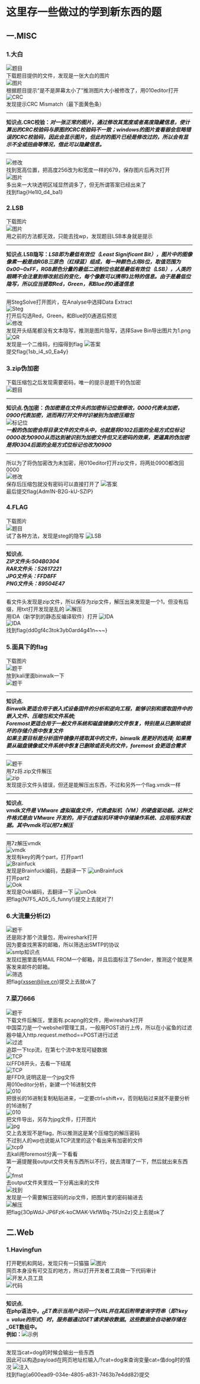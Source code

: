 # 这里存一些做过的学到新东西的题
## 一.MISC
### 1.大白
![题目](./images/dabai/dabai.png)<br>
下载题目提供的文件，发现是一张大白的图片<br>
![图片](./images/dabai/im.png)<br>
根据题目提示“是不是屏幕太小了”推测图片大小被修改了，用010editor打开<br>
![CRC](./images/dabai/err.png)<br>
发现提示CRC Mismatch（最下面黄色条）<br>
***
**知识点.CRC校验：*对一张正常的图片，通过修改其宽度或者高度隐藏信息，使计算出的CRC校验码与原图的CRC校验码不一致；windows的图片查看器会忽略错误的CRC校验码，因此会显示图片，但此时的图片已经是修改过的，所以会有显示不全或扭曲等情况，借此可以隐藏信息。***<br>
***
![修改](./images/dabai/fix.png)<br>
找到宽高位置，把高度256改为和宽度一样的679，保存图片后再次打开<br>
![图片](./images/dabai/ans.png)<br>
多出来一大块透明区域显然调多了，但无所谓答案已经出来了<br>
找到flag{He1l0_d4_ba1}<br>

### 2.LSB
下载图片<br>
![图片](./images/LSB/raw.png)<br>
用之前的方法都无效，只能去找wp，发现题目LSB本身就是提示
***
**知识点.LSB隐写：*LSB即为最低有效位（Least Significant Bit），图片中的图像像素一般是由RGB三原色（红绿蓝）组成，每一种颜色占用8位，取值范围为0x00~0xFF，RGB颜色分量的最低二进制位也就是最低有效位（LSB），人类的眼睛不会注意到修改前后的变化，每个像数可以携带3比特的信息。由于是最低位隐写，所以应当提取Red，Green，和Blue的0通道信息***
***
用StegSolve打开图片，在Analyse中选择Data Extract<br>
![Steg](./images/LSB/stegsolve.png)<br>
打开后勾选Red，Green，和Blue的0通道后预览<br>
![修改](./images/LSB/lsb.png)<br>
发现开头结尾都没有文本隐写，推测是图片隐写，选择Save Bin导出图片为1.png<br>
![QR](./images/LSB/qr.png)<br>
发现是一个二维码，扫描得到flag
![答案](./images/LSB/ans.png)<br>
提交flag{1sb_i4_s0_Ea4y}

### 3.zip伪加密
下载压缩包之后发现需要密码，唯一的提示是题干的伪加密<br>
![题目](./images/ZIP/t.png)<br>

***
**知识点.伪加密：*伪加密是在文件头的加密标记位做修改，0000代表未加密，0900代表加密，进而再打开文件时识被别为加密压缩包***<br>
![标记位](./images/ZIP/mark.png)<br>
***一般的伪加密会将目录文件的文件头中，也就是将0102后面的全局方式位标记0000改为0900从而达到被识别为加密文件但又无密码的效果，更逼真的伪加密是将0304后面的全局方式位标记也改为0900***<br>
***
所以为了将伪加密改为未加密，用010editor打开zip文件，将两处0900都改回0000<br>
![修改](./images/ZIP/fix.png)<br>
保存后压缩包就没有密码可以直接打开了
![答案](./images/ZIP/ans.png)<br>
最后提交flag{Adm1N-B2G-kU-SZIP}

### 4.FLAG
下载图片<br>
![题目](./images/FLAG/img.png)<br>
试了各种方法，发现是steg的隐写
![LSB](./images/FLAG/lsb.png)<br>
***
**知识点.*<br>ZIP文件头:504B0304<br>RAR文件头：52617221<br>JPG文件头：FFD8FF<br>PNG文件头：89504E47<br>***
***
看文件头发现是zip文件，所以保存为zip文件，解压出来发现是一个1，但没有后缀，用txt打开发现是乱的
![解压](./images/FLAG/zip.png)<br>
用IDA（新学到的静态反编译软件）打开
![IDA](./images/FLAG/ida.png)<br>
![IDA](./images/FLAG/ans.png)<br>
找到flag{dd0gf4c3tok3yb0ard4g41n~~~}

### 5.面具下的flag
下载图片<br>
![题干](./images/mask/picture.png)<br>
放到kali里面binwalk一下<br>
![题干](./images/mask/binwalk.png)<br>
***
**知识点.*<br>Binwalk更适合用于嵌入式设备固件的分析和逆向工程，能够识别和提取固件中的嵌入文件、压缩包和文件系统;<br>
Foremost更适合用于一般文件系统和磁盘镜像的文件恢复，特别是从已删除或损坏的存储介质中恢复文件<br>
如果主要目标是分析固件镜像并提取其中的文件，binwalk 是更好的选择;
如果需要从磁盘镜像或文件系统中恢复已删除或丢失的文件，foremost 会更适合需求<br>***
***
![题干](./images/mask/rst.png)<br>
用7z将.zip文件解压<br>
![zip](./images/mask/zip.png)<br>
发现提示文件头错误，但还是能解压出东西，不过和另外一个flag.vmdk一样<br>
***
**知识点.<br>*vmdk文件是 VMware 虚拟磁盘文件，代表虚拟机（VM）的硬盘驱动器。这种文件格式是由 VMware 开发的，用于在虚拟机环境中存储操作系统、应用程序和数据。其中vmdk可以用7z解压<br>***
***
用7z解压vmdk<br>
![vmdk](./images/mask/vmdk.png)<br>
发现有key的两个part，打开part1<br>
![Brainfuck](./images/mask/bf.png)<br>
发现是Brainfuck编码，去翻译一下
![unBrainfuck](./images/mask/trans1.png)<br>
打开part2<br>
![Ook](./images/mask/ook.png)<br>
发现是Ook编码，去翻译一下
![unOok](./images/mask/trans2.png)<br>
把flag{N7F5_AD5_i5_funny!}提交上去就对了!<br>

### 6.大流量分析(2)
![题干](./images/daliuliang/2T.png)<br>
还是刚才那个流量包，用wireshark打开<br/>
因为要查找黑客的邮箱，所以筛选出SMTP的协议<br>
![smtp知识点](./images/daliuliang/smtp.png)<br>
发现红圈里面有MAIL FROM一个邮箱，并且后面标注了Sender，推测这个就是黑客发来邮件的邮箱。<br>
![筛选](./images/daliuliang/filter.png)<br>
把flag{xsser@live.cn}提交上去就ok了<br>

### 7.菜刀666
![题干](./images/caidao/T.png)<br>
下载文件后解压，里面有.pcapng的文件，用wireshark打开<br/>
中国菜刀是一个webshell管理工具，一般用POST进行上传，所以在小鲨鱼的过滤器中输入http.request.method==POST进行过滤<br>
![过滤](./images/caidao/ws.png)<br>
追踪一下tcp流，在第七个流中发现可疑数据<br>
![TCP](./images/caidao/tcp.png)<br>
以FFD8开头，去看一下结尾<br>
![TCP](./images/caidao/tcp2.png)<br>
是FFD9,说明这是一个jpg文件<br/>
用010editor分析，新建一个16进制文件<br>
![010](./images/caidao/010.png)<br>
把很长的16进制复制粘贴进来，一定要ctrl+shift+v，否则粘贴过来就不是要分析的16进制了<br>
![010](./images/caidao/pst.png)<br>
把文件导出，另存为jpg文件，打开图片<br>
![jpg](./images/caidao/png.png)<br>
交上去发现不是flag，所以推测这是某个压缩包的解压密码<br/>不过别人的wp也说能从TCP流里的这个看出来有加密的文件<br>
![tcp9](./images/caidao/tcp9.png)<br>
去kali用foremost分离一下看看<br/>
第一遍提醒我output文件夹有东西所以不行，就去清理了一下，然后就出来东西了<br>
![fmst](./images/caidao/foremost.png)<br>
去output文件夹里找一下分离出来的文件<br>
![找到](./images/caidao/fd.png)<br>
发现是一个需要解压密码的zip文件，把图片里的密码输进去<br>
![解压](./images/caidao/flag.png)<br>
把flag{3OpWdJ-JP6FzK-koCMAK-VkfWBq-75Un2z}交上去就ok了<br>

## 二.Web
### 1.Havingfun
打开靶机和网站，发现只有一只猫猫
![图片](./images/Havingfun/cat.png)<br>
网页本身没有可交互的地方，所以打开开发者工具做一下代码审计
![开发人员工具](./images/Havingfun/check.png)<br>
![代码](./images/Havingfun/code.png)<br>
***
**知识点.<br>在php语法中，$_GET表示当用户访问一个URL并在其后附带查询字符串（即?key=value的形式）时，服务器通过GET请求接收数据。这些数据会自动被存储在$_GET数组中。<br>例如：**![示例](./images/Havingfun/get.png)<br>
***
发现当cat=dog的时候会输出一些东西<br>
因此可以构造payload在网页地址栏输入/?cat=dog来查询变量cat=值dog时的情况
![注入](./images/Havingfun/flag.png)<br>
找到flag{a600ead9-034e-4805-a831-7463b7e4dd82}提交
